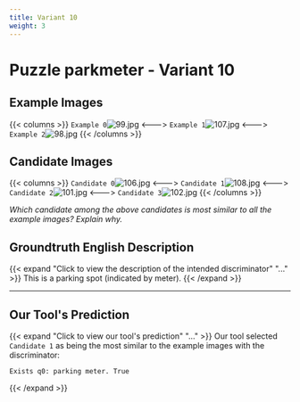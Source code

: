 ```yaml
---
title: Variant 10
weight: 3
---
```


# Puzzle parkmeter - Variant 10

## Example Images
{{< columns >}}
`Example 0`![99.jpg](/natscene_data/images/99.jpg)
<--->
`Example 1`![107.jpg](/natscene_data/images/107.jpg)
<--->
`Example 2`![98.jpg](/natscene_data/images/98.jpg)
{{< /columns >}}

## Candidate Images
{{< columns >}}
`Candidate 0`![106.jpg](/natscene_data/images/106.jpg)
<--->
`Candidate 1`![108.jpg](/natscene_data/images/108.jpg)
<--->
`Candidate 2`![101.jpg](/natscene_data/images/101.jpg)
<--->
`Candidate 3`![102.jpg](/natscene_data/images/102.jpg)
{{< /columns >}}

*Which candidate among the above candidates is most similar to all the example images? Explain why.*

## Groundtruth English Description

{{< expand "Click to view the description of the intended discriminator" "..." >}}
This is a parking spot (indicated by meter).
{{< /expand >}}

---



## Our Tool's Prediction

{{< expand "Click to view our tool's prediction" "..." >}}
Our tool selected `Candidate 1` as being the most similar to the example images with the discriminator:
```plaintext
Exists q0: parking meter. True
```
{{< /expand >}}
